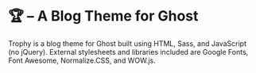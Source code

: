 # 🏆 – A Blog Theme for Ghost
Trophy is a blog theme for Ghost built using HTML, Sass, and JavaScript (no jQuery). External stylesheets and libraries included are Google Fonts, Font Awesome, Normalize.CSS, and WOW.js.
